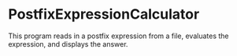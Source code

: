 # PostfixExpressionCalculator
This program reads in a postfix expression from a file, evaluates the expression, and displays the answer.
